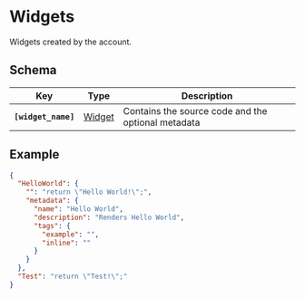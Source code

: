 # Widgets

Widgets created by the account.

## Schema

| Key                  | Type                  | Description                                                  |
|----------------------|-----------------------|--------------------------------------------------------------|
| **`[widget_name]`**  | [Widget](./Widget.md) | Contains the source code and the optional metadata |

## Example

```json
{
  "HelloWorld": {
    "": "return \"Hello World!\";",
    "metadata": {
      "name": "Hello World",
      "description": "Renders Hello World",
      "tags": {
        "example": "",
        "inline": ""
      }
    }
  },
  "Test": "return \"Test!\";"
}
```
